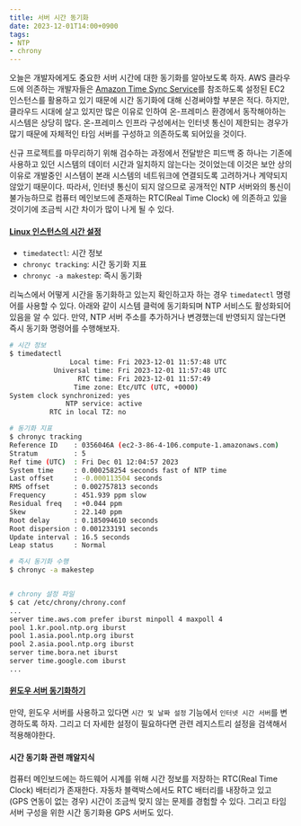 ```yaml
---
title: 서버 시간 동기화
date: 2023-12-01T14:00+0900
tags:
- NTP
- chrony
---
```


오늘은 개발자에게도 중요한 서버 시간에 대한 동기화를 알아보도록 하자. AWS 클라우드에 의존하는 개발자들은 [Amazon Time Sync Service](https://aws.amazon.com/ko/blogs/korea/keeping-time-with-amazon-time-sync-service/)를 참조하도록 설정된 EC2 인스턴스를 활용하고 있기 때문에 시간 동기화에 대해 신경써야할 부분은 적다. 하지만, 클라우드 시대에 살고 있지만 많은 이유로 인하여 온-프레미스 환경에서 동작해야하는 시스템은 상당히 많다. 온-프레미스 인프라 구성에서는 인터넷 통신이 제한되는 경우가 많기 때문에 자체적인 타임 서버를 구성하고 의존하도록 되어있을 것이다.

신규 프로젝트를 마무리하기 위해 검수하는 과정에서 전달받은 피드백 중 하나는 기존에 사용하고 있던 시스템의 데이터 시간과 일치하지 않는다는 것이었는데 이것은 보안 상의 이유로 개발중인 시스템이 본래 시스템의 네트워크에 연결되도록 고려하거나 계약되지 않았기 때문이다. 따라서, 인터넷 통신이 되지 않으므로 공개적인 NTP 서버와의 통신이 불가능하므로 컴퓨터 메인보드에 존재하는 RTC(Real Time Clock) 에 의존하고 있을 것이기에 조금씩 시간 차이가 많이 나게 될 수 있다.

#### [Linux 인스턴스의 시간 설정](https://docs.aws.amazon.com/ko_kr/AWSEC2/latest/UserGuide/set-time.html#configure-amazon-time-service-ubuntu)

- `timedatectl`: 시간 정보
- `chronyc tracking`: 시간 동기화 지표
- `chronyc -a makestep`: 즉시 동기화

리눅스에서 어떻게 시간을 동기화하고 있는지 확인하고자 하는 경우 `timedatectl` 명령어를 사용할 수 있다. 아래와 같이 시스템 클럭에 동기화되며 NTP 서비스도 활성화되어있음을 알 수 있다. 만약, NTP 서버 주소를 추가하거나 변경했는데 반영되지 않는다면 즉시 동기화 명령어를 수행해보자.

```sh
# 시간 정보
$ timedatectl
               Local time: Fri 2023-12-01 11:57:48 UTC
           Universal time: Fri 2023-12-01 11:57:48 UTC
                 RTC time: Fri 2023-12-01 11:57:49    
                Time zone: Etc/UTC (UTC, +0000)       
System clock synchronized: yes                        
              NTP service: active                     
          RTC in local TZ: no

# 동기화 지표
$ chronyc tracking
Reference ID    : 0356046A (ec2-3-86-4-106.compute-1.amazonaws.com)
Stratum         : 5
Ref time (UTC)  : Fri Dec 01 12:04:57 2023
System time     : 0.000258254 seconds fast of NTP time
Last offset     : -0.000113504 seconds
RMS offset      : 0.002757813 seconds
Frequency       : 451.939 ppm slow
Residual freq   : +0.044 ppm
Skew            : 22.140 ppm
Root delay      : 0.185094610 seconds
Root dispersion : 0.001233191 seconds
Update interval : 16.5 seconds
Leap status     : Normal

# 즉시 동기화 수행
$ chronyc -a makestep


# chrony 설정 파일
$ cat /etc/chrony/chrony.conf
...
server time.aws.com prefer iburst minpoll 4 maxpoll 4
pool 1.kr.pool.ntp.org iburst
pool 1.asia.pool.ntp.org iburst
pool 2.asia.pool.ntp.org iburst
server time.bora.net iburst
server time.google.com iburst
...

```

#### [윈도우 서버 동기화하기](https://customer.gabia.com/manual/cloud/7700/7720)

만약, 윈도우 서버를 사용하고 있다면 `시간 및 날짜 설정` 기능에서 `인터넷 시간 서버`를 변경하도록 하자. 그리고 더 자세한 설정이 필요하다면 관련 레지스트리 설정을 검색해서 적용해야한다.

#### 시간 동기화 관련 깨알지식

컴퓨터 메인보드에는 하드웨어 시계를 위해 시간 정보를 저장하는 RTC(Real Time Clock) 배터리가 존재한다. 자동차 블랙박스에서도 RTC 배터리를 내장하고 있고 (GPS 연동이 없는 경우) 시간이 조금씩 맞지 않는 문제를 경험할 수 있다. 그리고 타임 서버 구성을 위한 시간 동기화용 GPS 서버도 있다.
